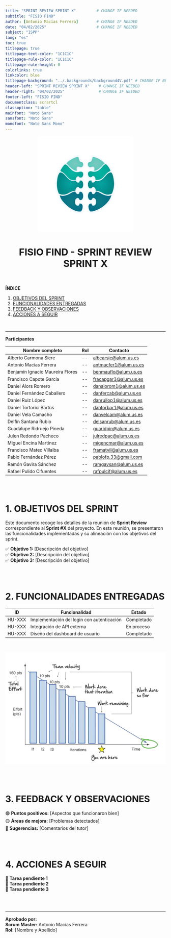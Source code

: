 ```yaml
---
title: "SPRINT REVIEW SPRINT X"         # CHANGE IF NEEDED
subtitle: "FISIO FIND"
author: [Antonio Macías Ferrera]        # CHANGE IF NEEDED
date: "04/02/2025"                      # CHANGE IF NEEDED
subject: "ISPP"
lang: "es"
toc: true
titlepage: true
titlepage-text-color: "1C1C1C"
titlepage-rule-color: "1C1C1C"
titlepage-rule-height: 0
colorlinks: true
linkcolor: blue
titlepage-background: "../.backgrounds/background4V.pdf" # CHANGE IF NEEDED
header-left: "SPRINT REVIEW SPRINT X"    # CHANGE IF NEEDED
header-right: "04/02/2025"               # CHANGE IF NEEDED
footer-left: "FISIO FIND"
documentclass: scrartcl
classoption: "table"
mainfont: "Noto Sans"
sansfont: "Noto Sans"
monofont: "Noto Sans Mono"
---
```


<!-- COMMENT THIS WHEN EXPORTING TO PDF -->
<p align="center">
  <img src="../.img/Logo_FisioFind_Verde_sin_fondo.PNG" alt="Logo FisioFind" width="300" />
</p>

<h1 align="center" style="font-size: 30px; font-weight: bold;">
  FISIO FIND  -  SPRINT REVIEW SPRINT X
</h1>

<br>

**ÍNDICE**
1. [OBJETIVOS DEL SPRINT](#1-objetivos-del-sprint)
2. [FUNCIONALIDADES ENTREGADAS](#2-funcionalidades-entregadas)
3. [FEEDBACK Y OBSERVACIONES](#3-feedback-y-observaciones)
4. [ACCIONES A SEGUIR](#4-acciones-a-seguir)
<!-- COMMENT WHEN EXPORTING TO PDF -->

<br>

---

 **Participantes**

| Nombre completo | Rol | Contacto |
|----------------|-----|----------|
| Alberto Carmona Sicre | -- | albcarsic@alum.us.es |
| Antonio Macías Ferrera | -- | antmacfer1@alum.us.es |
| Benjamín Ignacio Maureira Flores | -- | benmauflo@alum.us.es |
| Francisco Capote García | -- | fracapgar1@alum.us.es |
| Daniel Alors Romero | -- | danalorom1@alum.us.es |
| Daniel Fernández Caballero | -- | danfercab@alum.us.es |
| Daniel Ruiz López | -- | danruilop1@alum.us.es |
| Daniel Tortorici Bartús | -- | dantorbar1@alum.us.es |
| Daniel Vela Camacho | -- | danvelcam@alum.us.es |
| Delfín Santana Rubio | -- | delsanrub@alum.us.es |
| Guadalupe Ridruejo Pineda | -- | guaridpin@alum.us.es |
| Julen Redondo Pacheco | -- | julredpac@alum.us.es |
| Miguel Encina Martínez | -- | migencmar@alum.us.es |
| Francisco Mateo Villalba | -- | framatvil@alum.us.es |
| Pablo Fernández Pérez | -- | pablofp.33@gmail.com |
| Ramón Gavira Sánchez | -- | ramgavsan@alum.us.es |
| Rafael Pulido Cifuentes | -- | rafpulcif@alum.us.es |

<br>

<!-- \newpage -->

<br>


# **1. OBJETIVOS DEL SPRINT**
Este documento recoge los detalles de la reunión de **Sprint Review** correspondiente al **Sprint #X** del proyecto. En esta reunión, se presentaron las funcionalidades implementadas y su alineación con los objetivos del sprint.

✅ **Objetivo 1:** [Descripción del objetivo]  
✅ **Objetivo 2:** [Descripción del objetivo]  
✅ **Objetivo 3:** [Descripción del objetivo]  

<br>

<br>


# **2. FUNCIONALIDADES ENTREGADAS**

| ID | Funcionalidad | Estado |
|----|--------------|--------|
| HU-XXX | Implementación del login con autenticación | Completado |
| HU-XXX | Integración de API externa | En proceso |
| HU-XXX | Diseño del dashboard de usuario | Completado |

<br>

![Gráfica Burndown del Sprint X](../.img/burndown_chart_example.png)

<br>

<br>


# **3. FEEDBACK Y OBSERVACIONES**
🟢 **Puntos positivos:** [Aspectos que funcionaron bien]  
🟡 **Áreas de mejora:** [Problemas detectados]  
🔵 **Sugerencias:** [Comentarios del tutor]  

<br>

<br>


# **4. ACCIONES A SEGUIR**

🔴 **Tarea pendiente 1**  
🔴 **Tarea pendiente 2**  
🔴 **Tarea pendiente 3**  

<br>

<br>


---

**Aprobado por:**  
**Scrum Master:** Antonio Macías Ferrera  
**Rol:** [Nombre y Apellido]
